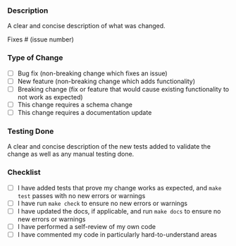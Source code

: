 ### Description

A clear and concise description of what was changed.

Fixes # (issue number)

### Type of Change

- [ ] Bug fix (non-breaking change which fixes an issue)
- [ ] New feature (non-breaking change which adds functionality)
- [ ] Breaking change (fix or feature that would cause existing functionality to not work as expected)
- [ ] This change requires a schema change
- [ ] This change requires a documentation update

### Testing Done

A clear and concise description of the new tests added to validate the change as well as any manual testing done.

### Checklist

- [ ] I have added tests that prove my change works as expected, and `make test` passes with no new errors or warnings
- [ ] I have run `make check` to ensure no new errors or warnings
- [ ] I have updated the docs, if applicable, and run `make docs` to ensure no new errors or warnings
- [ ] I have performed a self-review of my own code
- [ ] I have commented my code in particularly hard-to-understand areas
